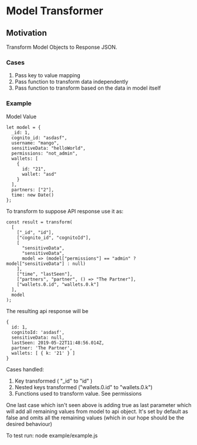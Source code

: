 # Model Transformer

## Motivation

Transform Model Objects to Response JSON.

### Cases

1. Pass key to value mapping
2. Pass function to transform data independently
3. Pass function to transform based on the data in model itself

### Example

Model Value

```
let model = {
  _id: 1,
  cognito_id: "asdasf",
  username: "mango",
  sensitiveData: "helloWorld",
  permissions: "not_admin",
  wallets: [
    {
      id: "21",
      wallet: "asd"
    }
  ],
  partners: ["2"],
  time: new Date()
};
```


To transform to suppose API response use it as:

```
const result = transform(
  [
    ["_id", "id"],
    ["cognito_id", "cognitoId"],
    [
      "sensitiveData",
      "sensitiveData",
      model => (model["permissions"] == "admin" ? model["sensitiveData"] : null)
    ],
    ["time", "lastSeen"],
    ["partners", "partner", () => "The Partner"],
    ["wallets.0.id", "wallets.0.k"]
  ],
  model
);
```

The resulting api response will be
```
{ 
  id: 1,
  cognitoId: 'asdasf',
  sensitiveData: null,
  lastSeen: 2019-05-22T11:48:56.014Z,
  partner: 'The Partner',
  wallets: [ { k: '21' } ] 
}
```

Cases handled:
1. Key transformed ( "_id" to "id" )
2. Nested keys transformed ("wallets.0.id" to "wallets.0.k")
3. Functions used to transform value. See permissions

One last case which isn't seen above is adding true as last parameter which will add all remaining values from model to api object. It's set by default as false and omits all the remaining values (which in our hope should be the desired behaviour)


To test run: node example/example.js